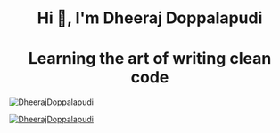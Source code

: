 <h1 align="center">Hi 👋, I'm Dheeraj Doppalapudi</h1>
<h1 align="center">Learning the art of writing clean code</h1>

<p align="left"><img src="https://komarev.com/ghpvc/?username=Dheerajdoppalapudi" alt="DheerajDoppalapudi" /></p>

<p align="left">
    <a href="https://github.com/ryo-ma/github-profile-trophy"><img src="https://github-profile-trophy.vercel.app/?username=dheerajdoppalapudi" alt="DheerajDoppalapudi" /></a>
</p>

<!--
**Dheerajdoppalapudi/DheerajDoppalapudi** is a ✨ _special_ ✨ repository because its `README.md` (this file) appears on your GitHub profile.

Here are some ideas to get you started:

- 🔭 I’m currently working on ...
- 🌱 I’m currently learning *React*
- 👯 I’m looking to collaborate on ...
- 🤔 I’m looking for help with ...
- 💬 Ask me about ...
- 📫 How to reach me: **dheerudoppalapudi@gmail.com**
- 😄 Know more about me : ...[https://drive.google.com/file/d/1A76CScnUh1xXTrwaCTnt_2K_vghUChNi/view?usp=sharing](My Resume)
- ⚡ Fun fact: ...
-->
